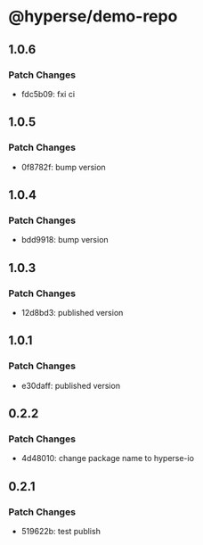 # @hyperse/demo-repo

## 1.0.6

### Patch Changes

- fdc5b09: fxi ci

## 1.0.5

### Patch Changes

- 0f8782f: bump version

## 1.0.4

### Patch Changes

- bdd9918: bump version

## 1.0.3

### Patch Changes

- 12d8bd3: published version

## 1.0.1

### Patch Changes

- e30daff: published version

## 0.2.2

### Patch Changes

- 4d48010: change package name to hyperse-io

## 0.2.1

### Patch Changes

- 519622b: test publish
